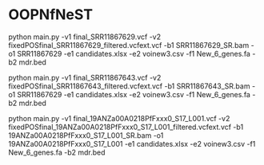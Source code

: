 # OOPNfNeST

python main.py -v1 final_SRR11867629.vcf -v2 fixedPOSfinal_SRR11867629_filtered.vcfext.vcf -b1 SRR11867629_SR.bam -o1 SRR11867629 -e1 candidates.xlsx -e2 voinew3.csv -f1 New_6_genes.fa -b2 mdr.bed

python main.py -v1 final_SRR11867643.vcf -v2 fixedPOSfinal_SRR11867643_filtered.vcfext.vcf -b1 SRR11867643_SR.bam -o1 SRR11867629 -e1 candidates.xlsx -e2 voinew3.csv -f1 New_6_genes.fa -b2 mdr.bed

python main.py -v1 final_19ANZa00A0218PfFxxx0_S17_L001.vcf -v2 fixedPOSfinal_19ANZa00A0218PfFxxx0_S17_L001_filtered.vcfext.vcf -b1 19ANZa00A0218PfFxxx0_S17_L001_SR.bam -o1 19ANZa00A0218PfFxxx0_S17_L001 -e1 candidates.xlsx -e2 voinew3.csv -f1 New_6_genes.fa -b2 mdr.bed
